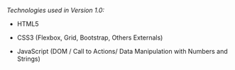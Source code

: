 *Technologies used in Version 1.0:*

- HTML5

- CSS3 (Flexbox, Grid, Bootstrap, Others Externals) 

- JavaScript (DOM / Call to Actions/ Data Manipulation with Numbers and Strings)
